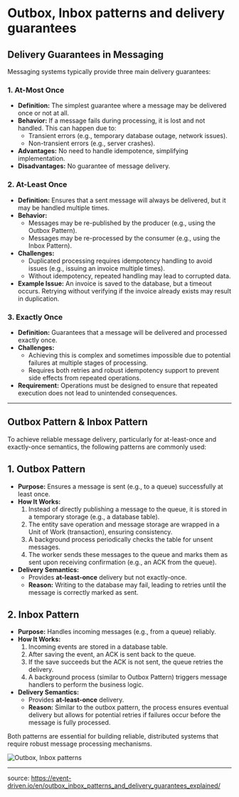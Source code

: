 # Outbox, Inbox patterns and delivery guarantees

## Delivery Guarantees in Messaging

Messaging systems typically provide three main delivery guarantees:

### 1. At-Most Once
- **Definition:** The simplest guarantee where a message may be delivered once or not at all.
- **Behavior:** If a message fails during processing, it is lost and not handled. This can happen due to:
  - Transient errors (e.g., temporary database outage, network issues).
  - Non-transient errors (e.g., server crashes).
- **Advantages:** No need to handle idempotence, simplifying implementation.
- **Disadvantages:** No guarantee of message delivery.

### 2. At-Least Once
- **Definition:** Ensures that a sent message will always be delivered, but it may be handled multiple times.
- **Behavior:**
  - Messages may be re-published by the producer (e.g., using the Outbox Pattern).
  - Messages may be re-processed by the consumer (e.g., using the Inbox Pattern).
- **Challenges:**
  - Duplicated processing requires idempotency handling to avoid issues (e.g., issuing an invoice multiple times).
  - Without idempotency, repeated handling may lead to corrupted data.
- **Example Issue:** An invoice is saved to the database, but a timeout occurs. Retrying without verifying if the invoice already exists may result in duplication.

### 3. Exactly Once
- **Definition:** Guarantees that a message will be delivered and processed exactly once.
- **Challenges:**
  - Achieving this is complex and sometimes impossible due to potential failures at multiple stages of processing.
  - Requires both retries and robust idempotency support to prevent side effects from repeated operations.
- **Requirement:** Operations must be designed to ensure that repeated execution does not lead to unintended consequences.

---

## Outbox Pattern &  Inbox Pattern


To achieve reliable message delivery, particularly for at-least-once and exactly-once semantics, the following patterns are commonly used:

## 1. Outbox Pattern
- **Purpose:** Ensures a message is sent (e.g., to a queue) successfully at least once.
- **How It Works:**
  1. Instead of directly publishing a message to the queue, it is stored in a temporary storage (e.g., a database table).
  2. The entity save operation and message storage are wrapped in a Unit of Work (transaction), ensuring consistency.
  3. A background process periodically checks the table for unsent messages.
  4. The worker sends these messages to the queue and marks them as sent upon receiving confirmation (e.g., an ACK from the queue).
- **Delivery Semantics:** 
  - Provides **at-least-once** delivery but not exactly-once.
  - **Reason:** Writing to the database may fail, leading to retries until the message is correctly marked as sent.

## 2. Inbox Pattern
- **Purpose:** Handles incoming messages (e.g., from a queue) reliably.
- **How It Works:**
  1. Incoming events are stored in a database table.
  2. After saving the event, an ACK is sent back to the queue.
  3. If the save succeeds but the ACK is not sent, the queue retries the delivery.
  4. A background process (similar to Outbox Pattern) triggers message handlers to perform the business logic.
- **Delivery Semantics:** 
  - Provides **at-least-once** delivery.
  - **Reason:** Similar to the outbox pattern, the process ensures eventual delivery but allows for potential retries if failures occur before the message is fully processed.

Both patterns are essential for building reliable, distributed systems that require robust message processing mechanisms.

![Outbox, Inbox patterns](../../img/In-OutBoxPattern.png)  

---

source: https://event-driven.io/en/outbox_inbox_patterns_and_delivery_guarantees_explained/